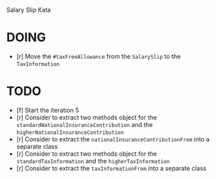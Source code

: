 Salary Slip Kata

# DOING

- [r] Move the `#taxFreeAllowance` from the `SalarySlip` to the `TaxInformation`

# TODO

- [f] Start the iteration 5
- [r] Consider to extract two methods object for the `standardNationalInsuranceContribution` and the `higherNationalInsuranceContribution`
- [r] Consider to extract the `nationalInsuranceContributionFrom` into a separate class
- [r] Consider to extract two methods object for the `standardTaxInformation` and the `higherTaxInformation`
- [r] Consider to extract the `taxInformationFrom` into a separate class
